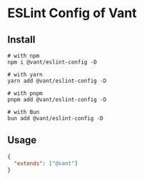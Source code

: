 # ESLint Config of Vant

## Install

```shell
# with npm
npm i @vant/eslint-config -D

# with yarn
yarn add @vant/eslint-config -D

# with pnpm
pnpm add @vant/eslint-config -D

# with Bun
bun add @vant/eslint-config -D
```

## Usage

```json
{
  "extends": ["@vant"]
}
```
